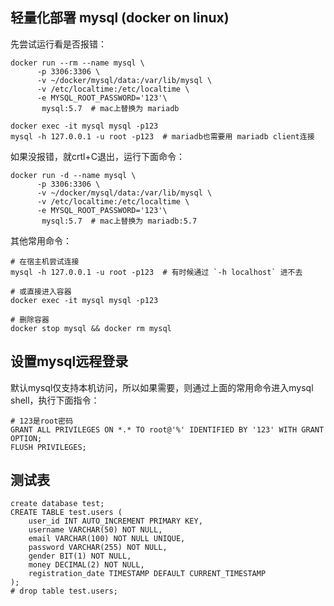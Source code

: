 ## 轻量化部署 mysql (docker on linux)

先尝试运行看是否报错：
```shell
docker run --rm --name mysql \
      -p 3306:3306 \
      -v ~/docker/mysql/data:/var/lib/mysql \
      -v /etc/localtime:/etc/localtime \
      -e MYSQL_ROOT_PASSWORD='123'\
       mysql:5.7  # mac上替换为 mariadb
       
docker exec -it mysql mysql -p123
mysql -h 127.0.0.1 -u root -p123  # mariadb也需要用 mariadb client连接
```

如果没报错，就crtl+C退出，运行下面命令：
```shell
docker run -d --name mysql \
      -p 3306:3306 \
      -v ~/docker/mysql/data:/var/lib/mysql \
      -v /etc/localtime:/etc/localtime \
      -e MYSQL_ROOT_PASSWORD='123'\
       mysql:5.7  # mac上替换为 mariadb:5.7
```

其他常用命令：
```shell
# 在宿主机尝试连接
mysql -h 127.0.0.1 -u root -p123  # 有时候通过 `-h localhost` 进不去

# 或直接进入容器
docker exec -it mysql mysql -p123

# 删除容器
docker stop mysql && docker rm mysql
```

## 设置mysql远程登录
默认mysql仅支持本机访问，所以如果需要，则通过上面的常用命令进入mysql shell，执行下面指令：
```shell
# 123是root密码
GRANT ALL PRIVILEGES ON *.* TO root@'%' IDENTIFIED BY '123' WITH GRANT OPTION;
FLUSH PRIVILEGES;
```

## 测试表

```
create database test;
CREATE TABLE test.users (
    user_id INT AUTO_INCREMENT PRIMARY KEY,
    username VARCHAR(50) NOT NULL,
    email VARCHAR(100) NOT NULL UNIQUE,
    password VARCHAR(255) NOT NULL,
    gender BIT(1) NOT NULL,
    money DECIMAL(2) NOT NULL,
    registration_date TIMESTAMP DEFAULT CURRENT_TIMESTAMP
);
# drop table test.users;
```
